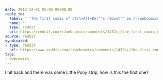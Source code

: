 ```yaml
---
date: 2012-12-01 00:00:00+00:00
reply_to:
  label: '''The first comic of Ctrl+Alt+Del''s reboot'' on /r/webcomics'
  name: ''
  type: reddit
  url: https://reddit.com/r/webcomics/comments/1432cj/the_first_comic_of_ctrlaltdels_reboot/
source: reddit
syndicated:
- type: reddit
  url: https://www.reddit.com/r/webcomics/comments/1432cj/the_first_comic_of_ctrlaltdels_reboot/c79iy1o/
tags:
- webcomics
---
```


I hit back and there was some Little Pony strip, how is this the first one?